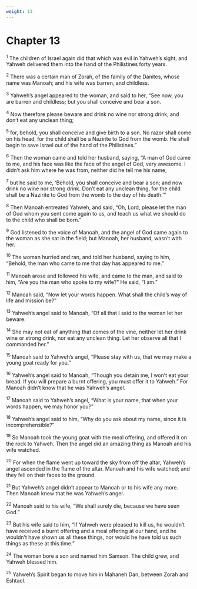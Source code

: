 ```yaml
---
weight: 13
---
```


# Chapter 13

<sup>1</sup> The children of Israel again did that which was evil in Yahweh’s sight; and Yahweh delivered them into the hand of the Philistines forty years. 

<sup>2</sup> There was a certain man of Zorah, of the family of the Danites, whose name was Manoah; and his wife was barren, and childless. 

<sup>3</sup> Yahweh’s angel appeared to the woman, and said to her, “See now, you are barren and childless; but you shall conceive and bear a son. 

<sup>4</sup> Now therefore please beware and drink no wine nor strong drink, and don’t eat any unclean thing; 

<sup>5</sup> for, behold, you shall conceive and give birth to a son. No razor shall come on his head, for the child shall be a Nazirite to God from the womb. He shall begin to save Israel out of the hand of the Philistines.” 

<sup>6</sup> Then the woman came and told her husband, saying, “A man of God came to me, and his face was like the face of the angel of God, very awesome. I didn’t ask him where he was from, neither did he tell me his name; 

<sup>7</sup> but he said to me, ‘Behold, you shall conceive and bear a son; and now drink no wine nor strong drink. Don’t eat any unclean thing, for the child shall be a Nazirite to God from the womb to the day of his death.’” 

<sup>8</sup> Then Manoah entreated Yahweh, and said, “Oh, Lord, please let the man of God whom you sent come again to us, and teach us what we should do to the child who shall be born.” 

<sup>9</sup> God listened to the voice of Manoah, and the angel of God came again to the woman as she sat in the field; but Manoah, her husband, wasn’t with her. 

<sup>10</sup> The woman hurried and ran, and told her husband, saying to him, “Behold, the man who came to me that day has appeared to me.” 

<sup>11</sup> Manoah arose and followed his wife, and came to the man, and said to him, “Are you the man who spoke to my wife?” He said, “I am.” 

<sup>12</sup> Manoah said, “Now let your words happen. What shall the child’s way of life and mission be?” 

<sup>13</sup> Yahweh’s angel said to Manoah, “Of all that I said to the woman let her beware. 

<sup>14</sup> She may not eat of anything that comes of the vine, neither let her drink wine or strong drink, nor eat any unclean thing. Let her observe all that I commanded her.” 

<sup>15</sup> Manoah said to Yahweh’s angel, “Please stay with us, that we may make a young goat ready for you.” 

<sup>16</sup> Yahweh’s angel said to Manoah, “Though you detain me, I won’t eat your bread. If you will prepare a burnt offering, you must offer it to Yahweh.” For Manoah didn’t know that he was Yahweh’s angel. 

<sup>17</sup> Manoah said to Yahweh’s angel, “What is your name, that when your words happen, we may honor you?” 

<sup>18</sup> Yahweh’s angel said to him, “Why do you ask about my name, since it is incomprehensible?” 

<sup>19</sup> So Manoah took the young goat with the meal offering, and offered it on the rock to Yahweh. Then the angel did an amazing thing as Manoah and his wife watched. 

<sup>20</sup> For when the flame went up toward the sky from off the altar, Yahweh’s angel ascended in the flame of the altar. Manoah and his wife watched; and they fell on their faces to the ground. 

<sup>21</sup> But Yahweh’s angel didn’t appear to Manoah or to his wife any more. Then Manoah knew that he was Yahweh’s angel. 

<sup>22</sup> Manoah said to his wife, “We shall surely die, because we have seen God.” 

<sup>23</sup> But his wife said to him, “If Yahweh were pleased to kill us, he wouldn’t have received a burnt offering and a meal offering at our hand, and he wouldn’t have shown us all these things, nor would he have told us such things as these at this time.” 

<sup>24</sup> The woman bore a son and named him Samson. The child grew, and Yahweh blessed him. 

<sup>25</sup> Yahweh’s Spirit began to move him in Mahaneh Dan, between Zorah and Eshtaol. 


